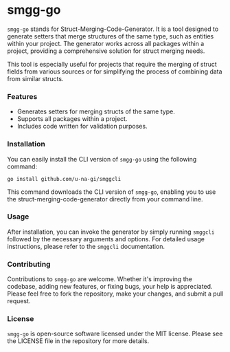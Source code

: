 # smgg-go

`smgg-go` stands for Struct-Merging-Code-Generator. It is a tool designed to generate setters that merge structures of the same type, such as entities within your project. The generator works across all packages within a project, providing a comprehensive solution for struct merging needs.

This tool is especially useful for projects that require the merging of struct fields from various sources or for simplifying the process of combining data from similar structs.

### Features

- Generates setters for merging structs of the same type.
- Supports all packages within a project.
- Includes code written for validation purposes.

### Installation

You can easily install the CLI version of `smgg-go` using the following command:

```shell
go install github.com/u-na-gi/smggcli
```

This command downloads the CLI version of `smgg-go`, enabling you to use the struct-merging-code-generator directly from your command line.

### Usage

After installation, you can invoke the generator by simply running `smggcli` followed by the necessary arguments and options. For detailed usage instructions, please refer to the `smggcli` documentation.

### Contributing

Contributions to `smgg-go` are welcome. Whether it's improving the codebase, adding new features, or fixing bugs, your help is appreciated. Please feel free to fork the repository, make your changes, and submit a pull request.

### License

`smgg-go` is open-source software licensed under the MIT license. Please see the LICENSE file in the repository for more details.